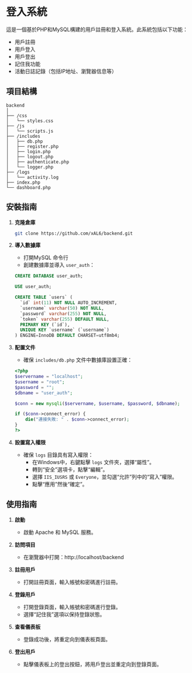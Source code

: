 # 登入系統

這是一個基於PHP和MySQL構建的用戶註冊和登入系統。此系統包括以下功能：
- 用戶註冊
- 用戶登入
- 用戶登出
- 記住我功能
- 活動日誌記錄（包括IP地址、瀏覽器信息等）

## 項目結構

```
backend
│
├── /css
│   └── styles.css
├── /js
│   └── scripts.js
├── /includes
│   ├── db.php
│   ├── register.php
│   ├── login.php
│   ├── logout.php
│   ├── authenticate.php
│   └── logger.php
├── /logs
│   └── activity.log
├── index.php
└── dashboard.php
```

## 安裝指南

1. **克隆倉庫**
    ```bash
    git clone https://github.com/xAL6/backend.git
    ```

2. **導入數據庫**
    - 打開MySQL 命令行
    - 創建數據庫並導入 `user_auth`：
    ```sql
    CREATE DATABASE user_auth;

    USE user_auth;

    CREATE TABLE `users` (
      `id` int(11) NOT NULL AUTO_INCREMENT,
      `username` varchar(50) NOT NULL,
      `password` varchar(255) NOT NULL,
      `token` varchar(255) DEFAULT NULL,
      PRIMARY KEY (`id`),
      UNIQUE KEY `username` (`username`)
    ) ENGINE=InnoDB DEFAULT CHARSET=utf8mb4;
    ```

3. **配置文件**
    - 確保 `includes/db.php` 文件中數據庫設置正確：
    ```php
    <?php
    $servername = "localhost";
    $username = "root";
    $password = "";
    $dbname = "user_auth";

    $conn = new mysqli($servername, $username, $password, $dbname);

    if ($conn->connect_error) {
        die("連接失敗: " . $conn->connect_error);
    }
    ?>
    ```

4. **設置寫入權限**
    - 確保 `logs` 目錄具有寫入權限：
        - 在Windows中，右鍵點擊 `logs` 文件夾，選擇“屬性”。
        - 轉到“安全”選項卡，點擊“編輯”。
        - 選擇 `IIS_IUSRS` 或 `Everyone`，並勾選“允許”列中的“寫入”權限。
        - 點擊“應用”然後“確定”。

## 使用指南

1. **啟動**
    - 啟動 Apache 和 MySQL 服務。

2. **訪問項目**
    - 在瀏覽器中打開：http://localhost/backend

3. **註冊用戶**
    - 打開註冊頁面，輸入帳號和密碼進行註冊。

4. **登錄用戶**
    - 打開登錄頁面，輸入帳號和密碼進行登錄。
    - 選擇“記住我”選項以保持登錄狀態。

5. **查看儀表板**
    - 登錄成功後，將重定向到儀表板頁面。

6. **登出用戶**
    - 點擊儀表板上的登出按鈕，將用戶登出並重定向到登錄頁面。
